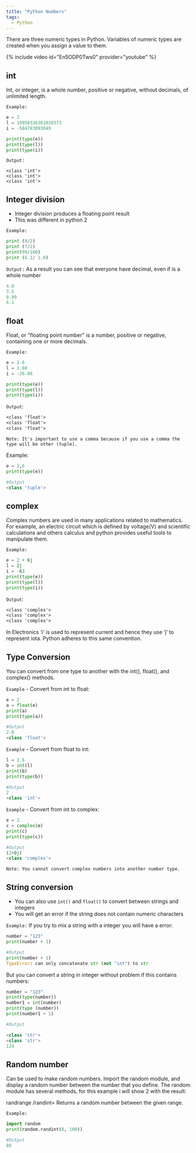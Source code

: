 ```yaml
---
title: "Python Numbers"
tags:
  - Python
---
```

There are three numeric types in Python. Variables of numeric types are created when you assign a value to them.

{% include video id="En5ODP0Tws0" provider="youtube" %}

## int

Int, or integer, is a whole number, positive or negative, without decimals, of unlimited length.

`Example:`

```python
e = 2
l = 19958336363838373
i = -584783093049

print(type(e))
print(type(l))
print(type(i)) 
```

`Output:`

```text
<class 'int'>
<class 'int'>
<class 'int'>
```

## Integer division

- Integer division produces a floating point result
- This was different in python 2

`Example:`

```python
print (8/2)
print (7/2)
print(99/100)
print (6.1/ 1.0)
```

`Output:` As a result you can see that everyone have decimal, even if is a whole number

```python
4.0
3.5
0.99
6.1
```

## float

Float, or "floating point number" is a number, positive or negative, containing one or more decimals.

`Example:`

```python
e = 2.6
l = 1.60
i = -26.86

print(type(e))
print(type(l))
print(type(i)) 
```

`Output`:

```txt
<class 'float'>
<class 'float'>
<class 'float'>
```

`Note: It's important to use a comma because if you use a comma the type will be other (tuple).`

Example:

```python
e = 2,6
print(type(e))

#Output
<class 'tuple'>
```

## complex

Complex numbers are used in many applications related to mathematics. For example, an electric circuit which is defined by voltage(V) and scientific calculations and others calculus and python provides useful tools to manipulate them.

`Example:`

```python
e = 2 + 6j
l = 2j
i = -6J
print(type(e))
print(type(l))
print(type(i))
```

`Output`:

```txt
<class 'complex'>
<class 'complex'>
<class 'complex'>
```

In Electronics ‘i’ is used to represent current and hence they use ‘j’ to represent iota. Python adheres to this same convention.

## Type Conversion

You can convert from one type to another with the int(), float(), and complex() methods.

`Example` - Convert from int to float:

```python
e = 2
a = float(e)
print(a)
print(type(a))

#Output
2.0
<class 'float'>
```

`Example` - Convert from float to int:

```python
l = 2.6
b = int(l)
print(b)
print(type(b))

#Output
2
<class 'int'>
```

`Example` - Convert from int to complex:

```python
e = 2
c = complex(e)
print(c)
print(type(c))

#Output
(2+0j)
<class 'complex'>
```

`Note: You cannot convert complex numbers into another number type.`

## String conversion

- You can also use `int()` and `float()` to convert between strings and integers
- You will get an error if the string does not contain numeric characters

`Example:` If you try to mix a string with a integer you will have a error:

```python
number = "123"
print(number + 1)

#Output
print(number + 1)
TypeError: can only concatenate str (not "int") to str
```

But you can convert a string in integer without problem if this contains numbers:

```python
number = "123"
print(type(number))
number1 = int(number)
print(type (number))
print(number1 + 1)

#Output

<class 'str'>
<class 'str'>
124
```

## Random number

Can be used to make random numbers. Import the random module, and display a random number between  the number that you define.
The random module has several methods, for this example i will show 2 with the result:

randrange /randint= Returns a random number between the given range.

`Example:`

```python
import random
print(random.randint(0, 100)) 

#Output 
80
```
